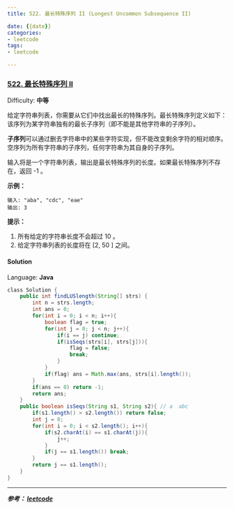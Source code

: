 ```yaml
---
title: 522. 最长特殊序列 II (Longest Uncommon Subsequence II)

date: {{date}}
categories:
- leetcode
tags:
- leetcode

---
```

### [522\. 最长特殊序列 II](https://leetcode-cn.com/problems/longest-uncommon-subsequence-ii/)

Difficulty: **中等**


给定字符串列表，你需要从它们中找出最长的特殊序列。最长特殊序列定义如下：该序列为某字符串独有的最长子序列（即不能是其他字符串的子序列）。

**子序列**可以通过删去字符串中的某些字符实现，但不能改变剩余字符的相对顺序。空序列为所有字符串的子序列，任何字符串为其自身的子序列。

输入将是一个字符串列表，输出是最长特殊序列的长度。如果最长特殊序列不存在，返回 -1 。

**示例：**

```
输入: "aba", "cdc", "eae"
输出: 3
```

**提示：**

1.  所有给定的字符串长度不会超过 10 。
2.  给定字符串列表的长度将在 [2, 50 ] 之间。


#### Solution

Language: **Java**

```java
​class Solution {
    public int findLUSlength(String[] strs) {
        int n = strs.length;
        int ans = 0;
        for(int i = 0; i < n; i++){
            boolean flag = true;
            for(int j = 0; j < n; j++){
                if(i == j) continue;
                if(isSeqs(strs[i], strs[j])){
                    flag = false;
                    break;
                }
            }
            if(flag) ans = Math.max(ans, strs[i].length());
        }
        if(ans == 0) return -1;
        return ans;
    }
    public boolean isSeqs(String s1, String s2){ // a  abc
        if(s1.length() > s2.length()) return false;
        int j = 0;
        for(int i = 0; i < s2.length(); i++){
            if(s2.charAt(i) == s1.charAt(j)){
                j++;
            }
            if(j == s1.length()) break;
        }
        return j == s1.length();
    }
}
```

---
***参考：
[leetcode](https://leetcode-cn.com/problems/longest-uncommon-subsequence-ii/)***
